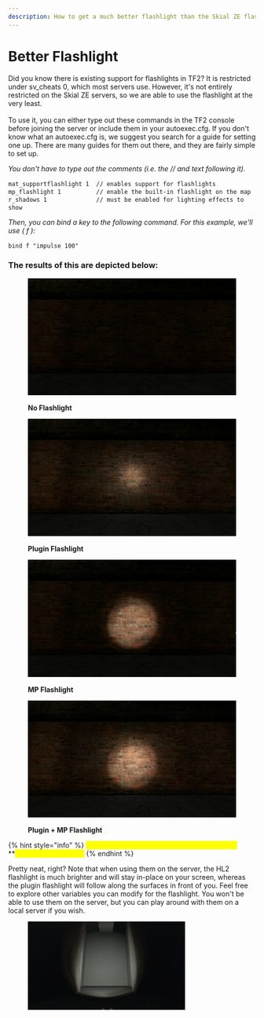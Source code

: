 ```yaml
---
description: How to get a much better flashlight than the Skial ZE flashlight.
---
```


# Better Flashlight

Did you know there is existing support for flashlights in TF2? It is restricted under sv\_cheats 0, which most servers use. However, it's not entirely restricted on the Skial ZE servers, so we are able to use the flashlight at the very least.\
\
To use it, you can either type out these commands in the TF2 console before joining the server or include them in your autoexec.cfg. If you don't know what an autoexec.cfg is, we suggest you search for a guide for setting one up. There are many guides for them out there, and they are fairly simple to set up.

_You don't have to type out the comments (i.e. the // and text following it)._

```
mat_supportflashlight 1  // enables support for flashlights 
mp_flashlight 1          // enable the built-in flashlight on the map
r_shadows 1              // must be enabled for lighting effects to show
```

_Then, you can bind a key to the following command. For this example, we'll use ( f ):_

```
bind f "impulse 100"
```

### The results of this are depicted below:

<figure><img src="../.gitbook/assets/2644628345_preview_no flashlight (1).png" alt=""><figcaption><p><strong>No Flashlight</strong></p></figcaption></figure>

<figure><img src="../.gitbook/assets/2644628345_preview_plugin flashlight.png" alt=""><figcaption><p><strong>Plugin Flashlight</strong></p></figcaption></figure>

<figure><img src="../.gitbook/assets/2644628345_preview_mp flashlight.png" alt=""><figcaption><p><strong>MP Flashlight</strong></p></figcaption></figure>

<figure><img src="../.gitbook/assets/2644628345_preview_mp and plugin flashlight.png" alt=""><figcaption><p><strong>Plugin + MP Flashlight</strong></p></figcaption></figure>

{% hint style="info" %}
<mark style="color:yellow;">**You can also use the built-in flashlight**</mark><mark style="color:yellow;">** **</mark>_<mark style="color:yellow;">**with**</mark>_<mark style="color:yellow;">** **</mark><mark style="color:yellow;">**the plugin flashlight!**</mark>
{% endhint %}

Pretty neat, right? Note that when using them on the server, the HL2 flashlight is much brighter and will stay in-place on your screen, whereas the plugin flashlight will follow along the surfaces in front of you. Feel free to explore other variables you can modify for the flashlight. You won't be able to use them on the server, but you can play around with them on a local server if you wish.

<figure><img src="../.gitbook/assets/2644628345_preview_flashlight.gif" alt=""><figcaption></figcaption></figure>
